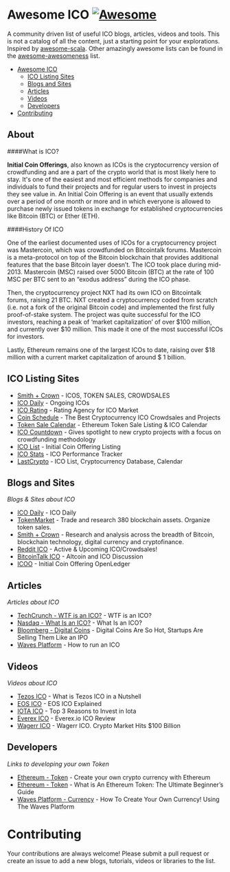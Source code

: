 Awesome ICO [![Awesome](https://cdn.rawgit.com/sindresorhus/awesome/d7305f38d29fed78fa85652e3a63e154dd8e8829/media/badge.svg)](https://github.com/sindresorhus/awesome)
=============


A community driven list of useful ICO blogs, articles, videos and tools. This is not a catalog of all the content, just a starting point for your explorations. Inspired by [awesome-scala](https://github.com/lauris/awesome-scala). Other amazingly awesome lists can be found in the [awesome-awesomeness](https://github.com/bayandin/awesome-awesomeness) list.

- [Awesome ICO](#awesome-ico)
    - [ICO Listing Sites](#ico-listing-sites)    
    - [Blogs and Sites](#blogs-and-sites)
    - [Articles](#articles)
    - [Videos](#videos)
    - [Developers](#developers)
- [Contributing](#contributing)

## About

####What is ICO?

**Initial Coin Offerings**, also known as ICOs is the cryptocurrency version of crowdfunding and are a part of the crypto world that is most likely here to stay. It's one of the easiest and most efficient methods for companies and individuals to fund their projects and for regular users to invest in projects they see value in. An Initial Coin Offering is an event that usually extends over a period of one month or more and in which everyone is allowed to purchase newly issued tokens in exchange for established cryptocurrencies like Bitcoin (BTC) or Ether (ETH).

####History Of ICO

One of the earliest documented uses of ICOs for a cryptocurrency project was Mastercoin, which was crowdfunded on Bitcointalk forums. Mastercoin is a meta-protocol on top of the Bitcoin blockchain that provides additional features that the base Bitcoin layer doesn’t. The ICO took place during mid-2013. Mastercoin (MSC) raised over 5000 Bitcoin (BTC) at the rate of 100 MSC per BTC sent to an “exodus address” during the ICO phase.

Then, the cryptocurrency project NXT had its own ICO on Bitcointalk forums, raising 21 BTC. NXT created a cryptocurrency coded from scratch (i.e. not a fork of the original Bitcoin code) and implemented the first fully proof-of-stake system. The project was quite successful for the ICO investors, reaching a peak of ‘market capitalization’ of over $100 million, and currently over $10 million. This made it one of the most successful ICOs for investors.

Lastly, Ethereum remains one of the largest ICOs to date, raising over $18 million with a current market capitalization of around $ 1 billion.

## ICO Listing Sites

* [Smith + Crown](https://www.smithandcrown.com/icos/) - ICOS, TOKEN SALES, CROWDSALES
* [ICO Daily](https://icodaily.net/ongoing-icos/) - Ongoing ICOs
* [ICO Rating](http://icorating.com) - Rating Agency for ICO Market
* [Coin Schedule](http://www.coinschedule.com) - The Best Cryptocurrency ICO Crowdsales and Projects
* [Token Sale Calendar](http://www.tokensalecalendar.com) - Ethereum Token Sale Listing & ICO Calendar
* [ICO Countdown](http://www.icocountdown.com) - Gives spotlight to new crypto projects with a focus on crowdfunding methodology
* [ICO List](https://www.ico-list.com/) - Initial Coin Offering Listing
* [ICO Stats](https://icostats.com) - ICO Performance Tracker
* [LastCrypto](https://lastcrypto.com) - ICO List, Cryptocurrency Database, Calendar

## Blogs and Sites

*Blogs & Sites about ICO*

* [ICO Daily](https://icodaily.net/) - ICO Daily
* [TokenMarket](https://tokenmarket.net) - Trade and research 380 blockchain assets. Organize token sales.
* [Smith + Crown](https://www.smithandcrown.com/) - Research and analysis across the breadth of Bitcoin, blockchain technology, digital currency and cryptofinance.
* [Reddit ICO](https://www.reddit.com/r/icocrypto/) - Active & Upcoming ICO/Crowdsales!
* [BitcoinTalk ICO](https://bitcointalk.org/index.php?board=67.0) - Altcoin and ICO Discussion
* [ICOO](https://icoo.io) - Initial Coin Offering OpenLedger

## Articles

*Articles about ICO*

* [TechCrunch - WTF is an ICO?](https://techcrunch.com/2017/05/23/wtf-is-an-ico/) - WTF is an ICO?
* [Nasdaq - What Is an ICO?](http://www.nasdaq.com/article/what-is-an-ico-cm830484) - What Is an ICO?
* [Bloomberg - Digital Coins](https://www.bloomberg.com/news/articles/2017-06-15/digital-coins-are-so-hot-they-re-selling-them-like-an-ipo) - Digital Coins Are So Hot, Startups Are Selling Them Like an IPO
* [Waves Platform](https://blog.wavesplatform.com/how-to-run-an-ico-e21b9f8c11d6) - How to run an ICO

## Videos

*Videos about ICO*

* [Tezos ICO](https://www.youtube.com/watch?v=SE9Lb14mSzc) - What is Tezos ICO in a Nutshell
* [EOS ICO](https://www.youtube.com/watch?v=bC_NVctopXQ) - EOS ICO Explained
* [IOTA ICO](https://www.youtube.com/watch?v=QSEvawu-Geg) - Top 3 Reasons to Invest in Iota
* [Everex ICO](https://www.youtube.com/watch?v=CD_Hc9je8ck) - Everex.io ICO Review
* [Wagerr ICO](https://www.youtube.com/watch?v=ttaIx04pNJU) - Wagerr ICO. Crypto Market Hits $100 Billion

## Developers

*Links to developing your own Token*

* [Ethereum - Token](https://www.ethereum.org/token) - Create your own crypto currency with Ethereum
* [Ethereum - Token](https://blockgeeks.com/guides/ethereum-token/) - What is An Ethereum Token: The Ultimate Beginner’s Guide
* [Waves Platform - Currency](https://www.youtube.com/watch?v=p-J1g07nVj0) - How To Create Your Own Currency! Using The Waves Platform

# Contributing

Your contributions are always welcome! Please submit a pull request or create an issue to add a new blogs, tutorials, videos or libraries to the list. 
